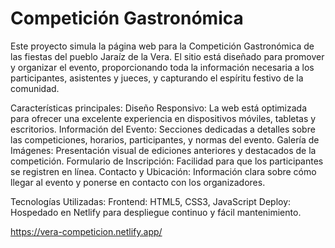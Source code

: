 # Competición Gastronómica
Este proyecto simula la página web para la Competición Gastronómica de las fiestas del pueblo Jaraíz de la Vera. El sitio está diseñado para promover y organizar el evento, proporcionando toda la información necesaria a los participantes, asistentes y jueces, y capturando el espíritu festivo de la comunidad.

Características principales:
Diseño Responsivo: La web está optimizada para ofrecer una excelente experiencia en dispositivos móviles, tabletas y escritorios.
Información del Evento: Secciones dedicadas a detalles sobre las competiciones, horarios, participantes, y normas del evento.
Galería de Imágenes: Presentación visual de ediciones anteriores y destacados de la competición.
Formulario de Inscripción: Facilidad para que los participantes se registren en línea.
Contacto y Ubicación: Información clara sobre cómo llegar al evento y ponerse en contacto con los organizadores.

Tecnologías Utilizadas:
Frontend: HTML5, CSS3, JavaScript
Deploy: Hospedado en Netlify para despliegue continuo y fácil mantenimiento.

https://vera-competicion.netlify.app/

